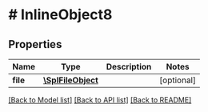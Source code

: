 # # InlineObject8

## Properties

Name | Type | Description | Notes
------------ | ------------- | ------------- | -------------
**file** | [**\SplFileObject**](\SplFileObject.md) |  | [optional] 

[[Back to Model list]](../../README.md#documentation-for-models) [[Back to API list]](../../README.md#documentation-for-api-endpoints) [[Back to README]](../../README.md)


